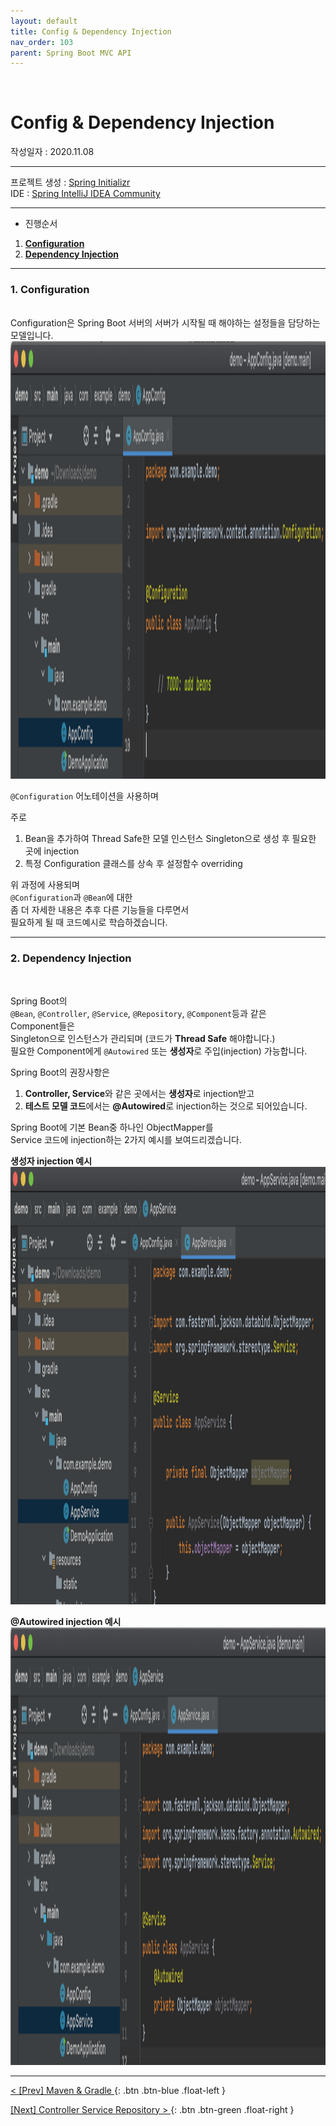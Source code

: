 ```yaml
---
layout: default
title: Config & Dependency Injection
nav_order: 103
parent: Spring Boot MVC API
---
```

<br/>

# [](#header)Config & Dependency Injection

작성일자 : 2020.11.08  

* * *

프로젝트 생성 : [Spring Initializr](https://start.spring.io)  
IDE : [Spring IntelliJ IDEA Community](https://www.jetbrains.com/idea/download)

* * *

- 진행순서  
1. **[Configuration](#1-configuration)**
2. **[Dependency Injection](#2-dependency-injection)**

* * *  

### 1. [](#header)**Configuration**  
<br/>  
Configuration은
Spring Boot 서버의 서버가 시작될 때 해야하는 설정들을 담당하는 모델입니다.

<img src="/assets/images/spring-boot-mvc-api-config-di-01-01.png" width="700" height="700"/>  

`@Configuration` 어노테이션을 사용하며

주로
1. Bean을 추가하여 Thread Safe한 모델 인스턴스 Singleton으로 생성 후 필요한 곳에 injection
2. 특정 Configuration 클래스를 상속 후 설정함수 overriding

위 과정에 사용되며  
`@Configuration`과 `@Bean`에 대한  
좀 더 자세한 내용은 추후 다른 기능들을 다루면서  
필요하게 될 때 코드예시로 학습하겠습니다.  

* * *

### 2. [](#header)**Dependency Injection**  
<br/>  

Spring Boot의  
`@Bean`, `@Controller`, `@Service`, `@Repository`, `@Component`등과 같은  
Component들은  
Singleton으로 인스턴스가 관리되며 (코드가 **Thread Safe** 해야합니다.)  
필요한 Component에게 `@Autowired` 또는 **생성자**로 주입(injection) 가능합니다.  
  
Spring Boot의 권장사항은  
1. **Controller, Service**와 같은 곳에서는 **생성자**로 injection받고  
2. **테스트 모델 코드**에서는 **@Autowired**로 injection하는 것으로 되어있습니다.  
  
Spring Boot에 기본 Bean중 하나인 ObjectMapper를  
Service 코드에 injection하는 2가지 예시를 보여드리겠습니다.  
  
**생성자 injection 예시**  
<img src="/assets/images/spring-boot-mvc-api-config-di-02-01.png" width="700" height="700"/>  
  
**@Autowired injection 예시**  
<img src="/assets/images/spring-boot-mvc-api-config-di-02-02.png" width="700" height="700"/>  

* * *
  
[ < [Prev] Maven & Gradle ](102-maven-gradle.html){: .btn .btn-blue .float-left }

[ [Next] Controller Service Repository > ](104-controller-service-repo.html){: .btn .btn-green .float-right }
<br/>  